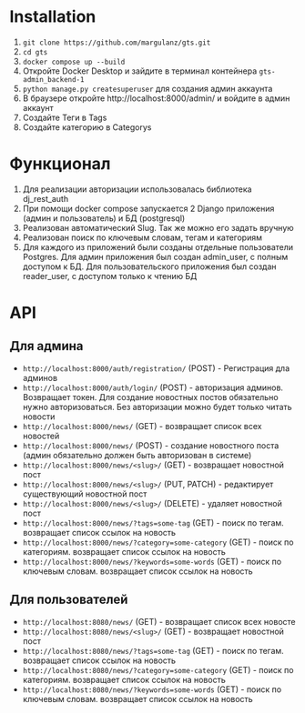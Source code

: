 # Installation

1) `git clone https://github.com/margulanz/gts.git`
2) `cd gts`
3) `docker compose up --build`
4) Откройте Docker Desktop и зайдите в терминал контейнера `gts-admin_backend-1`
5) `python manage.py createsuperuser` для создания админ аккаунта
6) В браузере откройте http://localhost:8000/admin/ и войдите в админ аккаунт
7) Создайте Теги в Tags
8) Создайте категорию в Categorys


# Функционал
1) Для реализации авторизации использовалась библиотека dj_rest_auth
2) При помощи docker compose запускается 2 Django приложения (админ и пользователь) и БД (postgresql)
3) Реализован автоматический Slug. Так же можно его задать вручную
4) Реализован поиск по ключевым словам, тегам и категориям
5) Для каждого из приложений были созданы отдельные пользователи Postgres. Для админ приложения был создан admin_user, с полным доступом к БД. Для пользовательского приложения был создан reader_user, с доступом только к чтению БД


# API
## Для админа
- `http://localhost:8000/auth/registration/` (POST) - Регистрация дла админов
- `http://localhost:8000/auth/login/` (POST) - авторизация админов. Возвращает токен. Для создание новостных постов обязательно нужно авторизоваться. Без авторизации можно будет только читать новости
- `http://localhost:8000/news/` (GET) - возвращает список всех новостей
- `http://localhost:8000/news/` (POST) - создание новостного поста (админ обязательно должен быть авторизован в системе)
- `http://localhost:8000/news/<slug>/` (GET) - возвращает новостной пост
- `http://localhost:8000/news/<slug>/` (PUT, PATCH) - редактирует существующий новостной пост
- `http://localhost:8000/news/<slug>/` (DELETE) - удаляет новостной пост
- `http://localhost:8000/news/?tags=some-tag` (GET) - поиск по тегам. возвращает список ссылок на новость
- `http://localhost:8000/news/?category=some-category` (GET) - поиск по категориям. возвращает список ссылок на новость
- `http://localhost:8000/news/?keywords=some-words` (GET) - поиск по ключевым словам. возвращает список ссылок на новость

## Для пользователей
- `http://localhost:8080/news/` (GET) - возвращает список всех новосте
- `http://localhost:8080/news/<slug>/` (GET) - возвращает новостной пост
- `http://localhost:8080/news/?tags=some-tag` (GET) - поиск по тегам. возвращает список ссылок на новость
- `http://localhost:8080/news/?category=some-category` (GET) - поиск по категориям. возвращает список ссылок на новость
- `http://localhost:8080/news/?keywords=some-words` (GET) - поиск по ключевым словам. возвращает список ссылок на новость